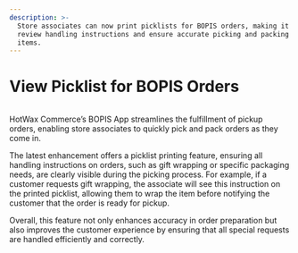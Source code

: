 ```yaml
---
description: >-
  Store associates can now print picklists for BOPIS orders, making it easier to
  review handling instructions and ensure accurate picking and packing of order
  items.
---
```


# View Picklist for BOPIS Orders

<figure><img src="https://www.hotwax.co/hubfs/BOPIS%20-%20View%20Picklist%20for%20BOPIS%20Orders.png" alt=""><figcaption></figcaption></figure>

HotWax Commerce’s BOPIS App streamlines the fulfillment of pickup orders, enabling store associates to quickly pick and pack orders as they come in.

The latest enhancement offers a picklist printing feature, ensuring all handling instructions on orders, such as gift wrapping or specific packaging needs, are clearly visible during the picking process. For example, if a customer requests gift wrapping, the associate will see this instruction on the printed picklist, allowing them to wrap the item before notifying the customer that the order is ready for pickup.

Overall, this feature not only enhances accuracy in order preparation but also improves the customer experience by ensuring that all special requests are handled efficiently and correctly.
